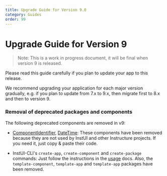 ```yaml
---
title: Upgrade Guide for Version 9.0
category: Guides
order: 99
---
```


# Upgrade Guide for Version 9

> Note: This is a work in progress document, it will be final when version 9 is released.

Please read this guide carefully if you plan to update your app to this release.

We recommend upgrading your application for each major version gradually, e.g. if you plan to update from 7.x to 9.x, then migrate first to 8.x and then to version 9.

### Removal of deprecated packages and components

The following deprecated components are removed in v9:

- [ComponentIdentifier](#ComponentIdentifier), [DateTime](#DateTime): These components have been removed because they are not used by InstUI and other Instructure projects. If you need it, just copy & paste their code.

- InstUI-CLI's `create-app`, `create-component` and `create-package` commands: Just follow the instructions in the [usage](#usage) docs. Also, the `template-component`, `template-app` and `template-app` packages have been removed.
